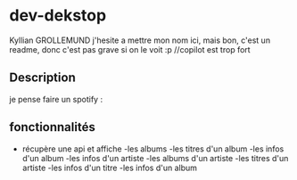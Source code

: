 # dev-dekstop
Kyllian GROLLEMUND
j'hesite a mettre mon nom ici, mais bon, c'est un readme, donc c'est pas grave si on le voit :p //copilot est trop fort
## Description
je pense faire un spotify :

## fonctionnalités
- récupère une api et affiche 
-les albums
-les titres d'un album
-les infos d'un album
-les infos d'un artiste
-les albums d'un artiste
-les titres d'un artiste
-les infos d'un titre
-les infos d'un album
